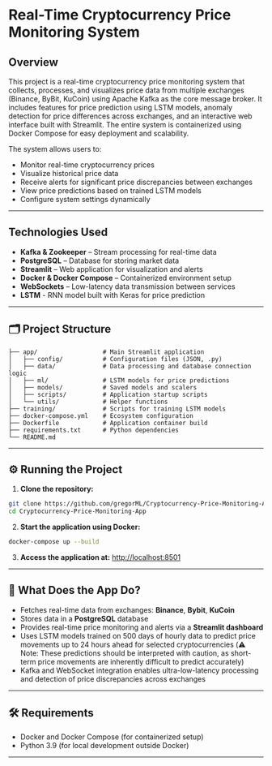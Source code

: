 # Real-Time Cryptocurrency Price Monitoring System

## Overview
This project is a real-time cryptocurrency price monitoring system that collects, processes, and visualizes price data from multiple exchanges (Binance, ByBit, KuCoin) using Apache Kafka as the core message broker. It includes features for price prediction using LSTM models, anomaly detection for price differences across exchanges, and an interactive web interface built with Streamlit. The entire system is containerized using Docker Compose for easy deployment and scalability.

The system allows users to:

- Monitor real-time cryptocurrency prices
- Visualize historical price data
- Receive alerts for significant price discrepancies between exchanges
- View price predictions based on trained LSTM models
- Configure system settings dynamically

---

## Technologies Used

- **Kafka & Zookeeper** – Stream processing for real-time data
- **PostgreSQL** – Database for storing market data
- **Streamlit** – Web application for visualization and alerts
- **Docker & Docker Compose** – Containerized environment setup
- **WebSockets** – Low-latency data transmission between services
- **LSTM** - RNN model built with Keras for price prediction

---

## 🗂️ Project Structure

```
├── app/                  # Main Streamlit application
│   ├── config/           # Configuration files (JSON, .py)
│   ├── data/             # Data processing and database connection logic
│   ├── ml/               # LSTM models for price predictions
│   ├── models/           # Saved models and scalers
│   ├── scripts/          # Application startup scripts
│   └── utils/            # Helper functions
├── training/             # Scripts for training LSTM models
├── docker-compose.yml    # Ecosystem configuration
├── Dockerfile            # Application container build
├── requirements.txt      # Python dependencies
└── README.md
```

---

## ⚙️ Running the Project

1. **Clone the repository:**
```bash
git clone https://github.com/gregorML/Cryptocurrency-Price-Monitoring-App.git
cd Cryptocurrency-Price-Monitoring-App
```

2. **Start the application using Docker:**
```bash
docker-compose up --build
```

3. **Access the application at:**
[http://localhost:8501](http://localhost:8501)

---

## 🧠 What Does the App Do?

- Fetches real-time data from exchanges: **Binance**, **Bybit**, **KuCoin**
- Stores data in a **PostgreSQL** database
- Provides real-time price monitoring and alerts via a **Streamlit dashboard**
- Uses LSTM models trained on 500 days of hourly data to predict price movements up to 24 hours ahead for selected cryptocurrencies (⚠️ Note: These predictions should be interpreted with caution, as short-term price movements are inherently difficult to predict accurately)
- Kafka and WebSocket integration enables ultra-low-latency processing and detection of price discrepancies across exchanges

---

## 🛠️ Requirements

- Docker and Docker Compose (for containerized setup)
- Python 3.9 (for local development outside Docker)

---
